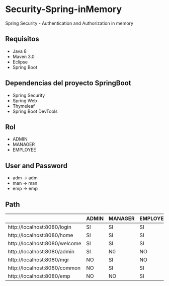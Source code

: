 # Security-Spring-inMemory
Spring Security - Authentication and Authorization in memory 

## Requisitos
- Java 8 
- Maven 3.0
- Eclipse 
- Spring Boot


## Dependencias del proyecto SpringBoot
- Spring Security
- Spring Web
- Thymeleaf
- Spring Boot DevTools


##  Rol
-  ADMIN 
- MANAGER   
- EMPLOYEE

##  User and Password
-  adm -> adm
-  man -> man    
-  emp -> emp

##  Path
|   | ADMIN  |  MANAGER   | EMPLOYEE |
| ------------ | ------------ | ------------ | ------------ |
|  http://localhost:8080/login |  SI |  SI | SI |
| http://localhost:8080/home  |  SI | SI | SI |
|  http://localhost:8080/welcome |  SI | SI  | SI  |
|  http://localhost:8080/admin | SI  | N0 |NO |
| http://localhost:8080/mgr |NO| SI  |NO|
|  http://localhost:8080/common|NO| SI  | SI  |
|  http://localhost:8080/emp| NO | NO | SI  |
